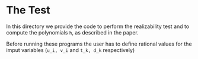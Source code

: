 # The Test
 
In this directory we provide the code to perform the realizability test and to compute the polynomials `h`, as described in the paper.

Before running these programs the user has to define rational values for the imput variables (`u_i, v_i` and `t_k, d_k` respectively)

